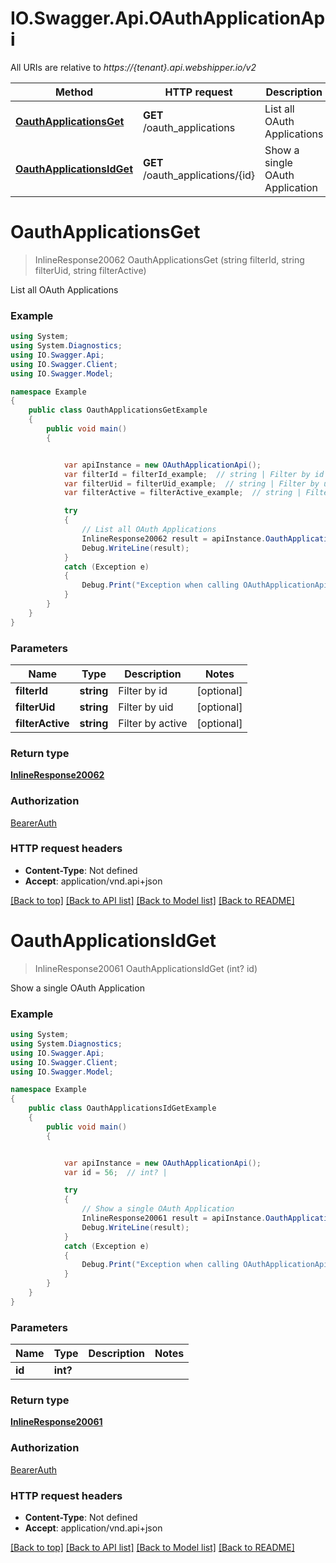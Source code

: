 # IO.Swagger.Api.OAuthApplicationApi

All URIs are relative to *https://{tenant}.api.webshipper.io/v2*

Method | HTTP request | Description
------------- | ------------- | -------------
[**OauthApplicationsGet**](OAuthApplicationApi.md#oauthapplicationsget) | **GET** /oauth_applications | List all OAuth Applications
[**OauthApplicationsIdGet**](OAuthApplicationApi.md#oauthapplicationsidget) | **GET** /oauth_applications/{id} | Show a single OAuth Application

<a name="oauthapplicationsget"></a>
# **OauthApplicationsGet**
> InlineResponse20062 OauthApplicationsGet (string filterId, string filterUid, string filterActive)

List all OAuth Applications

### Example
```csharp
using System;
using System.Diagnostics;
using IO.Swagger.Api;
using IO.Swagger.Client;
using IO.Swagger.Model;

namespace Example
{
    public class OauthApplicationsGetExample
    {
        public void main()
        {


            var apiInstance = new OAuthApplicationApi();
            var filterId = filterId_example;  // string | Filter by id (optional) 
            var filterUid = filterUid_example;  // string | Filter by uid (optional) 
            var filterActive = filterActive_example;  // string | Filter by active (optional) 

            try
            {
                // List all OAuth Applications
                InlineResponse20062 result = apiInstance.OauthApplicationsGet(filterId, filterUid, filterActive);
                Debug.WriteLine(result);
            }
            catch (Exception e)
            {
                Debug.Print("Exception when calling OAuthApplicationApi.OauthApplicationsGet: " + e.Message );
            }
        }
    }
}
```

### Parameters

Name | Type | Description  | Notes
------------- | ------------- | ------------- | -------------
 **filterId** | **string**| Filter by id | [optional] 
 **filterUid** | **string**| Filter by uid | [optional] 
 **filterActive** | **string**| Filter by active | [optional] 

### Return type

[**InlineResponse20062**](InlineResponse20062.md)

### Authorization

[BearerAuth](../README.md#BearerAuth)

### HTTP request headers

 - **Content-Type**: Not defined
 - **Accept**: application/vnd.api+json

[[Back to top]](#) [[Back to API list]](../README.md#documentation-for-api-endpoints) [[Back to Model list]](../README.md#documentation-for-models) [[Back to README]](../README.md)

<a name="oauthapplicationsidget"></a>
# **OauthApplicationsIdGet**
> InlineResponse20061 OauthApplicationsIdGet (int? id)

Show a single OAuth Application

### Example
```csharp
using System;
using System.Diagnostics;
using IO.Swagger.Api;
using IO.Swagger.Client;
using IO.Swagger.Model;

namespace Example
{
    public class OauthApplicationsIdGetExample
    {
        public void main()
        {


            var apiInstance = new OAuthApplicationApi();
            var id = 56;  // int? | 

            try
            {
                // Show a single OAuth Application
                InlineResponse20061 result = apiInstance.OauthApplicationsIdGet(id);
                Debug.WriteLine(result);
            }
            catch (Exception e)
            {
                Debug.Print("Exception when calling OAuthApplicationApi.OauthApplicationsIdGet: " + e.Message );
            }
        }
    }
}
```

### Parameters

Name | Type | Description  | Notes
------------- | ------------- | ------------- | -------------
 **id** | **int?**|  | 

### Return type

[**InlineResponse20061**](InlineResponse20061.md)

### Authorization

[BearerAuth](../README.md#BearerAuth)

### HTTP request headers

 - **Content-Type**: Not defined
 - **Accept**: application/vnd.api+json

[[Back to top]](#) [[Back to API list]](../README.md#documentation-for-api-endpoints) [[Back to Model list]](../README.md#documentation-for-models) [[Back to README]](../README.md)

